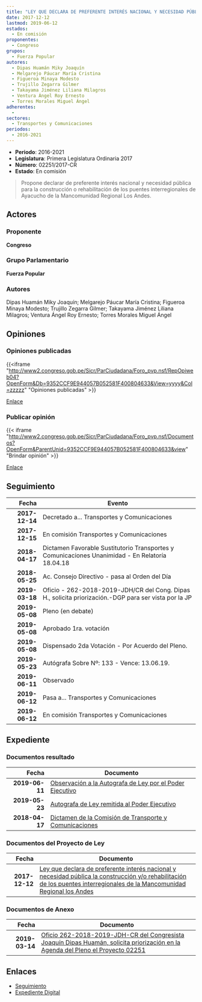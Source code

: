 ```yaml
---
title: "LEY QUE DECLARA DE PREFERENTE INTERÉS NACIONAL Y NECESIDAD PÚBLICA LA CONSTRUCCIÓN O REHABILITACIÓN DE LOS PUENTES INTERREGIONALES DE LA MANCOMUNIDAD REGIONAL LOS ANDES"
date: 2017-12-12
lastmod: 2019-06-12
estados: 
  - En comisión
proponentes: 
  - Congreso
grupos: 
  - Fuerza Popular
autores: 
  - Dipas Huamán Miky Joaquín
  - Melgarejo Páucar María Cristina
  - Figueroa Minaya Modesto
  - Trujillo Zegarra Gilmer
  - Takayama Jiménez Liliana Milagros
  - Ventura Ángel Roy Ernesto
  - Torres Morales Miguel Ángel
adherentes: 
  - 
sectores: 
  - Transportes y Comunicaciones
periodos: 
  - 2016-2021
---
```


- **Periodo**: 2016-2021
- **Legislatura**: Primera Legislatura Ordinaria 2017
- **Número**: 02251/2017-CR
- **Estado**: En comisión

> Propone declarar de preferente interés nacional y necesidad pública para la construcción o rehabilitación de los puentes interregionales de Ayacucho de la Mancomunidad Regional Los Andes.


## Actores

### Proponente

**Congreso**

### Grupo Parlamentario

**Fuerza Popular**

### Autores

Dipas Huamán Miky Joaquín; Melgarejo Páucar María Cristina; Figueroa Minaya Modesto; Trujillo Zegarra Gilmer; Takayama Jiménez Liliana Milagros; Ventura Ángel Roy Ernesto; Torres Morales Miguel Ángel


## Opiniones

### Opiniones publicadas

{{<iframe "http://www2.congreso.gob.pe/Sicr/ParCiudadana/Foro_pvp.nsf/RepOpiweb04?OpenForm&Db=9352CCF9E944057B052581F400804633&View=yyyy&Col=zzzzz" "Opiniones publicadas" >}}

[Enlace](http://www2.congreso.gob.pe/Sicr/ParCiudadana/Foro_pvp.nsf/RepOpiweb04?OpenForm&Db=9352CCF9E944057B052581F400804633&View=yyyy&Col=zzzzz)
### Publicar opinión

{{< iframe "http://www2.congreso.gob.pe/Sicr/ParCiudadana/Foro_pvp.nsf/Documentos?OpenForm&ParentUnid=9352CCF9E944057B052581F400804633&view" "Brindar opinión" >}}

[Enlace](http://www2.congreso.gob.pe/Sicr/ParCiudadana/Foro_pvp.nsf/Documentos?OpenForm&ParentUnid=9352CCF9E944057B052581F400804633&view)

## Seguimiento

| Fecha | Evento |
|------:|--------|
| **2017-12-14** | Decretado a... Transportes y Comunicaciones|
| **2017-12-15** | En comisión Transportes y Comunicaciones|
| **2018-04-17** | Dictamen Favorable Sustitutorio Transportes y Comunicaciones Unanimidad - En Relatoría 18.04.18|
| **2018-05-25** | Ac. Consejo Directivo - pasa al Orden del Día|
| **2019-03-18** | Oficio - 262-2018-2019-JDH/CR del Cong. Dipas H., solicita priorización.-DGP para ser vista por la JP|
| **2019-05-08** | Pleno (en debate)|
| **2019-05-08** | Aprobado 1ra. votación|
| **2019-05-08** | Dispensado 2da Votación - Por Acuerdo del Pleno.|
| **2019-05-23** | Autógrafa Sobre Nº: 133 - Vence: 13.06.19.|
| **2019-06-11** | Observado|
| **2019-06-12** | Pasa a... Transportes y Comunicaciones|
| **2019-06-12** | En comisión Transportes y Comunicaciones|


## Expediente


### Documentos resultado

| Fecha | Documento |
|------:|--------|
| **2019-06-11** | [Observación a la Autografa de Ley por el Poder Ejecutivo](http://www.leyes.congreso.gob.pe/Documentos/2016_2021/Observacion_a_la_Autografa/OBAU0225120190611.pdf) |
| **2019-05-23** | [Autografa de Ley remitida al Poder Ejecutivo](http://www.leyes.congreso.gob.pe/Documentos/2016_2021/Autografas/Ley_y_de_Resolucion_Legislativa/AU0225120190523.pdf) |
| **2018-04-17** | [Dictamen de la Comisión de Transporte y Comunicaciones](http://www.leyes.congreso.gob.pe/Documentos/2016_2021/Dictamenes/Proyectos_de_Ley/02251DC23MAY20180417.pdf) |

### Documentos del Proyecto de Ley

| Fecha | Documento |
|------:|--------|
| **2017-12-12** | [Ley que declara de preferente interés nacional y necesidad pública la construcción y/o rehabilitación de los puentes interregionales de la Mancomunidad Regional los Andes](http://www.leyes.congreso.gob.pe/Documentos/2016_2021/Proyectos_de_Ley_y_de_Resoluciones_Legislativas/PL0225120171212..pdf) |

### Documentos de Anexo

| Fecha | Documento |
|------:|--------|
| **2019-03-14** | [Oficio 262-2018-2019-JDH-CR del Congresista Joaquín Dipas Huamán, solicita priorización en la Agenda del Pleno el Proyecto 02251](http://www.leyes.congreso.gob.pe/Documentos/2016_2021/Oficios/Congresistas/OFICIO-262-2018-2019-JDH-CR.pdf) |

## Enlaces 

- [Seguimiento](http://www2.congreso.gob.pe/Sicr/TraDocEstProc/CLProLey2016.nsf/f7fff46988ca05b1052578e100829cc7/e0b291d6b5a38f47052581f5005656ea?OpenDocument)
- [Expediente Digital](http://www2.congreso.gob.pe/Sicr/TraDocEstProc/CLProLey2016.nsf/f7fff46988ca05b1052578e100829cc7/e0b291d6b5a38f47052581f5005656ea?OpenDocument&Click=05257FB7005EB655.eb71d0cf91d8294e05256cdf006b5706/$Body/0.1C6C)
